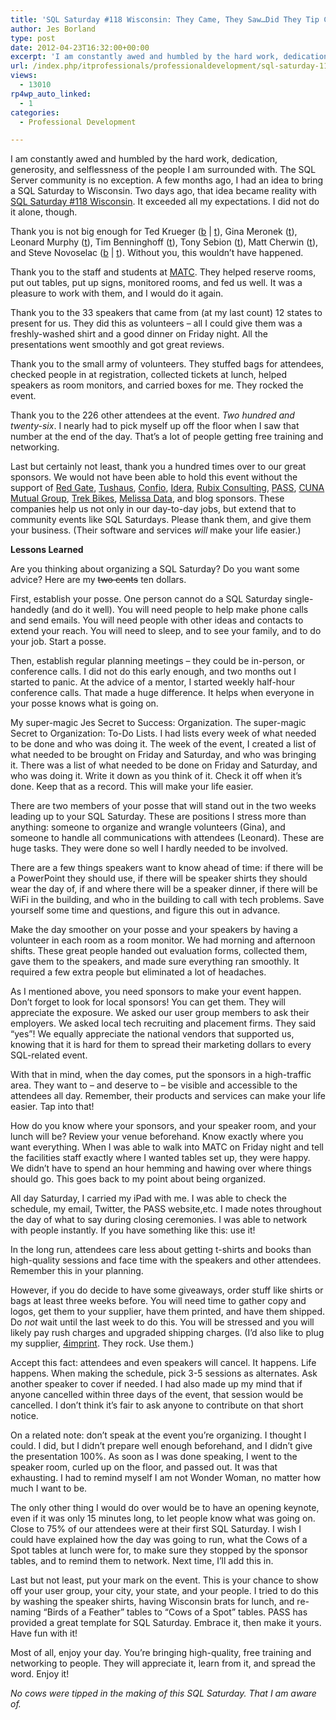 ```yaml
---
title: 'SQL Saturday #118 Wisconsin: They Came, They Saw…Did They Tip Cows?'
author: Jes Borland
type: post
date: 2012-04-23T16:32:00+00:00
excerpt: 'I am constantly awed and humbled by the hard work, dedication, generosity, and selflessness of the people I am surrounded with. The SQL Server community is no exception. A few months ago, I had an idea to bring a SQL Saturday to Wisconsin. Two days ago,&hellip;'
url: /index.php/itprofessionals/professionaldevelopment/sql-saturday-118-wisconsin-they/
views:
  - 13010
rp4wp_auto_linked:
  - 1
categories:
  - Professional Development

---
```

I am constantly awed and humbled by the hard work, dedication, generosity, and selflessness of the people I am surrounded with. The SQL Server community is no exception. A few months ago, I had an idea to bring a SQL Saturday to Wisconsin. Two days ago, that idea became reality with [SQL Saturday #118 Wisconsin][1]. It exceeded all my expectations. I did not do it alone, though.

Thank you is not big enough for Ted Krueger ([b][2] | [t][3]), Gina Meronek ([t][4]), Leonard Murphy ([t][5]), Tim Benninghoff ([t][6]), Tony Sebion ([t][7]), Matt Cherwin ([t][8]), and Steve Novoselac ([b][9] | [t][10]). Without you, this wouldn’t have happened.

Thank you to the staff and students at [MATC][11]. They helped reserve rooms, put out tables, put up signs, monitored rooms, and fed us well. It was a pleasure to work with them, and I would do it again.

Thank you to the 33 speakers that came from (at my last count) 12 states to present for us. They did this as volunteers – all I could give them was a freshly-washed shirt and a good dinner on Friday night. All the presentations went smoothly and got great reviews.

Thank you to the small army of volunteers. They stuffed bags for attendees, checked people in at registration, collected tickets at lunch, helped speakers as room monitors, and carried boxes for me. They rocked the event.

Thank you to the 226 other attendees at the event. _Two hundred and twenty-six_. I nearly had to pick myself up off the floor when I saw that number at the end of the day. That&#8217;s a lot of people getting free training and networking.

Last but certainly not least, thank you a hundred times over to our great sponsors. We would not have been able to hold this event without the support of [Red Gate][12], [Tushaus][13], [Confio][14], [Idera][15], [Rubix Consulting][16], [PASS][17], [CUNA Mutual Group][18], [Trek Bikes][19], [Melissa Data][20], and blog sponsors. These companies help us not only in our day-to-day jobs, but extend that to community events like SQL Saturdays. Please thank them, and give them your business. (Their software and services _will_ make your life easier.)

**Lessons Learned**

Are you thinking about organizing a SQL Saturday? Do you want some advice? Here are my <span style="text-decoration: line-through;">two cents</span> ten dollars.

First, establish your posse. One person cannot do a SQL Saturday single-handedly (and do it well). You will need people to help make phone calls and send emails. You will need people with other ideas and contacts to extend your reach. You will need to sleep, and to see your family, and to do your job. Start a posse.

Then, establish regular planning meetings – they could be in-person, or conference calls. I did not do this early enough, and two months out I started to panic. At the advice of a mentor, I started weekly half-hour conference calls. That made a huge difference. It helps when everyone in your posse knows what is going on.

My super-magic Jes Secret to Success: Organization. The super-magic Secret to Organization: To-Do Lists. I had lists every week of what needed to be done and who was doing it. The week of the event, I created a list of what needed to be brought on Friday and Saturday, and who was bringing it. There was a list of what needed to be done on Friday and Saturday, and who was doing it. Write it down as you think of it. Check it off when it’s done. Keep that as a record. This will make your life easier.

There are two members of your posse that will stand out in the two weeks leading up to your SQL Saturday. These are positions I stress more than anything: someone to organize and wrangle volunteers (Gina), and someone to handle all communications with attendees (Leonard). These are huge tasks. They were done so well I hardly needed to be involved.

There are a few things speakers want to know ahead of time: if there will be a PowerPoint they should use, if there will be speaker shirts they should wear the day of, if and where there will be a speaker dinner, if there will be WiFi in the building, and who in the building to call with tech problems. Save yourself some time and questions, and figure this out in advance.

Make the day smoother on your posse and your speakers by having a volunteer in each room as a room monitor. We had morning and afternoon shifts. These great people handed out evaluation forms, collected them, gave them to the speakers, and made sure everything ran smoothly. It required a few extra people but eliminated a lot of headaches.

As I mentioned above, you need sponsors to make your event happen. Don’t forget to look for local sponsors! You can get them. They will appreciate the exposure. We asked our user group members to ask their employers. We asked local tech recruiting and placement firms. They said “yes”! We equally appreciate the national vendors that supported us, knowing that it is hard for them to spread their marketing dollars to every SQL-related event.

With that in mind, when the day comes, put the sponsors in a high-traffic area. They want to – and deserve to – be visible and accessible to the attendees all day. Remember, their products and services can make your life easier. Tap into that!

How do you know where your sponsors, and your speaker room, and your lunch will be? Review your venue beforehand. Know exactly where you want everything. When I was able to walk into MATC on Friday night and tell the facilities staff exactly where I wanted tables set up, they were happy. We didn’t have to spend an hour hemming and hawing over where things should go. This goes back to my point about being organized.

All day Saturday, I carried my iPad with me. I was able to check the schedule, my email, Twitter, the PASS website,etc. I made notes throughout the day of what to say during closing ceremonies. I was able to network with people instantly. If you have something like this: use it!

In the long run, attendees care less about getting t-shirts and books than high-quality sessions and face time with the speakers and other attendees. Remember this in your planning.

However, if you do decide to have some giveaways, order stuff like shirts or bags at least three weeks before. You will need time to gather copy and logos, get them to your supplier, have them printed, and have them shipped. Do _not_ wait until the last week to do this. You will be stressed and you will likely pay rush charges and upgraded shipping charges. (I’d also like to plug my supplier, [4imprint][21]. They rock. Use them.)

Accept this fact: attendees and even speakers will cancel. It happens. Life happens. When making the schedule, pick 3-5 sessions as alternates. Ask another speaker to cover if needed. I had also made up my mind that if anyone cancelled within three days of the event, that session would be cancelled. I don’t think it’s fair to ask anyone to contribute on that short notice.

On a related note: don’t speak at the event you’re organizing. I thought I could. I did, but I didn’t prepare well enough beforehand, and I didn’t give the presentation 100%. As soon as I was done speaking, I went to the speaker room, curled up on the floor, and passed out. It was that exhausting. I had to remind myself I am not Wonder Woman, no matter how much I want to be.

The only other thing I would do over would be to have an opening keynote, even if it was only 15 minutes long, to let people know what was going on. Close to 75% of our attendees were at their first SQL Saturday. I wish I could have explained how the day was going to run, what the Cows of a Spot tables at lunch were for, to make sure they stopped by the sponsor tables, and to remind them to network. Next time, I’ll add this in.

Last but not least, put your mark on the event. This is your chance to show off your user group, your city, your state, and your people. I tried to do this by washing the speaker shirts, having Wisconsin brats for lunch, and re-naming “Birds of a Feather” tables to “Cows of a Spot” tables. PASS has provided a great template for SQL Saturday. Embrace it, then make it yours. Have fun with it!

Most of all, enjoy your day. You’re bringing high-quality, free training and networking to people. They will appreciate it, learn from it, and spread the word. Enjoy it!

_No cows were tipped in the making of this SQL Saturday. That I am aware of._

 [1]: http://sqlsaturday.com/118/eventhome.aspx
 [2]: /index.php?disp=authdir&author=68
 [3]: https://twitter.com/#!/onpnt
 [4]: https://twitter.com/#!/equerystrian
 [5]: https://twitter.com/#!/phonetictalk
 [6]: https://twitter.com/#!/Bugboi
 [7]: https://twitter.com/#!/tonysebion
 [8]: https://twitter.com/#!/Control_Group
 [9]: http://blog.stevienova.com/
 [10]: https://twitter.com/#!/scaleovenstove
 [11]: http://matcmadison.edu/
 [12]: http://www.red-gate.com/
 [13]: http://tushaus.com/
 [14]: http://www.confio.com/
 [15]: http://www.idera.com/
 [16]: http://www.rubixconsulting.net/
 [17]: http://www.sqlpass.org/
 [18]: http://cunamutual.com/
 [19]: http://trekbikes.com/
 [20]: http://www.melissadata.com/
 [21]: http://4imprint.com